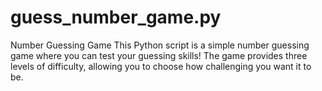 # guess_number_game.py
Number Guessing Game This Python script is a simple number guessing game where you can test your guessing skills! The game provides three levels of difficulty, allowing you to choose how challenging you want it to be.
